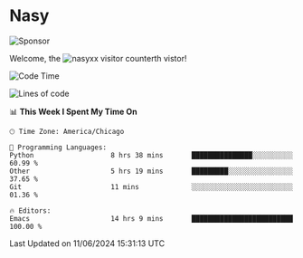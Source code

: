 # Nasy

<!--
<p align="center">
<img height="200" src="https://github-readme-stats.vercel.app/api?username=nasyxx&count_private=true&show_icons=true&theme=dracula&include_all_commits=true"/>
<img height="200" src="https://github-readme-stats.vercel.app/api/top-langs/?username=nasyxx&theme=dracula&hide=html,jupyter+notebook&count_private=true&show_icons=true"/>
</p>

  
----------------
-->

![Sponsor](https://img.shields.io/static/v1.svg?label=Sponsor&message=%E2%9D%A4&logo=GitHub&style=flat&color=pink)
 
Welcome, the ![nasyxx visitor counter](https://count.getloli.com/get/@nasyxx?theme=rule34)th vistor!
 
<!--START_SECTION:waka-->
![Code Time](http://img.shields.io/badge/Code%20Time-4%2C516%20hrs%2019%20mins-blue)

![Lines of code](https://img.shields.io/badge/From%20Hello%20World%20I%27ve%20Written-6.3%20million%20lines%20of%20code-blue)

📊 **This Week I Spent My Time On** 

```text
🕑︎ Time Zone: America/Chicago

💬 Programming Languages: 
Python                   8 hrs 38 mins       ███████████████░░░░░░░░░░   60.99 % 
Other                    5 hrs 19 mins       █████████░░░░░░░░░░░░░░░░   37.65 % 
Git                      11 mins             ░░░░░░░░░░░░░░░░░░░░░░░░░   01.36 % 

🔥 Editors: 
Emacs                    14 hrs 9 mins       █████████████████████████   100.00 % 
```


 Last Updated on 11/06/2024 15:31:13 UTC
<!--END_SECTION:waka-->

<!-- ![visitors](https://visitor-badge.laobi.icu/badge?page_id=nasyxx.nasyxx) -->

